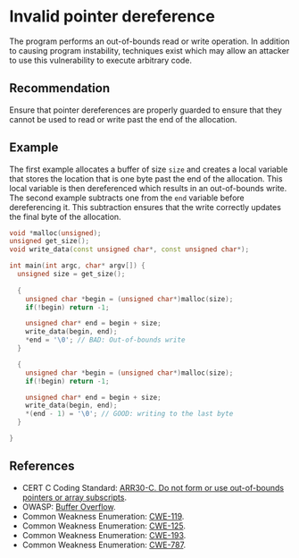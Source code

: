 # Invalid pointer dereference
The program performs an out-of-bounds read or write operation. In addition to causing program instability, techniques exist which may allow an attacker to use this vulnerability to execute arbitrary code.


## Recommendation
Ensure that pointer dereferences are properly guarded to ensure that they cannot be used to read or write past the end of the allocation.


## Example
The first example allocates a buffer of size `size` and creates a local variable that stores the location that is one byte past the end of the allocation. This local variable is then dereferenced which results in an out-of-bounds write. The second example subtracts one from the `end` variable before dereferencing it. This subtraction ensures that the write correctly updates the final byte of the allocation.


```cpp
void *malloc(unsigned);
unsigned get_size();
void write_data(const unsigned char*, const unsigned char*);

int main(int argc, char* argv[]) {
  unsigned size = get_size();
  
  {
    unsigned char *begin = (unsigned char*)malloc(size);
    if(!begin) return -1;

    unsigned char* end = begin + size;
    write_data(begin, end);
    *end = '\0'; // BAD: Out-of-bounds write
  }

  {
    unsigned char *begin = (unsigned char*)malloc(size);
    if(!begin) return -1;

    unsigned char* end = begin + size;
    write_data(begin, end);
    *(end - 1) = '\0'; // GOOD: writing to the last byte
  }

}
```

## References
* CERT C Coding Standard: [ARR30-C. Do not form or use out-of-bounds pointers or array subscripts](https://wiki.sei.cmu.edu/confluence/display/c/ARR30-C.+Do+not+form+or+use+out-of-bounds+pointers+or+array+subscripts).
* OWASP: [Buffer Overflow](https://owasp.org/www-community/vulnerabilities/Buffer_Overflow).
* Common Weakness Enumeration: [CWE-119](https://cwe.mitre.org/data/definitions/119.html).
* Common Weakness Enumeration: [CWE-125](https://cwe.mitre.org/data/definitions/125.html).
* Common Weakness Enumeration: [CWE-193](https://cwe.mitre.org/data/definitions/193.html).
* Common Weakness Enumeration: [CWE-787](https://cwe.mitre.org/data/definitions/787.html).
